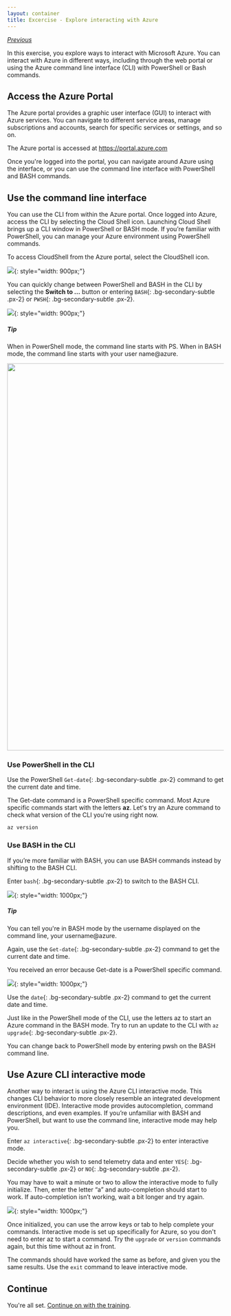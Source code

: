 ```yaml
---
layout: container
title: Excercise - Explore interacting with Azure
---
```


[_Previous_](../describe-azure-architecture-and-services)

In this exercise, you explore ways to interact with Microsoft Azure. You can interact with Azure in different ways, including through the web portal or using the Azure command line interface (CLI) with PowerShell or Bash commands.

## Access the Azure Portal

The Azure portal provides a graphic user interface (GUI) to interact with Azure services. You can navigate to different service areas, manage subscriptions and accounts, search for specific services or settings, and so on.

The Azure portal is accessed at <https://portal.azure.com>

Once you're logged into the portal, you can navigate around Azure using the interface, or you can use the command line interface with PowerShell and BASH commands.

## Use the command line interface

You can use the CLI from within the Azure portal. Once logged into Azure, access the CLI by selecting the Cloud Shell icon. Launching Cloud Shell brings up a CLI window in PowerShell or BASH mode. If you’re familiar with PowerShell, you can manage your Azure environment using PowerShell commands.

To access CloudShell from the Azure portal, select the CloudShell icon.

![](https://learn.microsoft.com/en-us/training/wwl-azure/describe-core-architectural-components-of-azure/media/open-cloudshell.png){: style="width: 900px;"}

You can quickly change between PowerShell and BASH in the CLI by selecting the **Switch to ...** button or entering `BASH`{: .bg-secondary-subtle .px-2} or `PWSH`{: .bg-secondary-subtle .px-2}.

![](https://learn.microsoft.com/en-us/training/wwl-azure/describe-core-architectural-components-of-azure/media/switch-button.png){: style="width: 900px;"}

<div class="card w-75 ms-5">
<div class="card-header bg-success pt-3 text-light"><h5><strong>Tip</strong></h5></div>
<div class="card-body bg-success-subtle"><p>When in PowerShell mode, the command line starts with PS. When in BASH mode, the command line starts with your user name@azure.</p>
<img src="https://learn.microsoft.com/en-us/training/wwl-azure/describe-core-architectural-components-of-azure/media/sandbox-powershell-11569b2c-7a9a0db5.png"  style="width: 900px;"/>

</div>
</div>

### Use PowerShell in the CLI

Use the PowerShell `Get-date`{: .bg-secondary-subtle .px-2} command to get the current date and time.

The Get-date command is a PowerShell specific command. Most Azure specific commands start with the letters **az**. Let's try an Azure command to check what version of the CLI you're using right now.

```powershell
az version
```

### Use BASH in the CLI

If you’re more familiar with BASH, you can use BASH commands instead by shifting to the BASH CLI.

Enter `bash`{: .bg-secondary-subtle .px-2} to switch to the BASH CLI.

![](https://learn.microsoft.com/en-us/training/wwl-azure/describe-core-architectural-components-of-azure/media/sandbox-bash-363cf104-9c91b89d.png){: style="width: 1000px;"}

<div class="card w-50 ms-5">
<div class="card-header bg-success pt-3 text-light"><h5><strong>Tip</strong></h5></div>
<div class="card-body bg-success-subtle"><p>You can tell you're in BASH mode by the username displayed on the command line, your username@azure.</p>

</div>
</div>

Again, use the `Get-date`{: .bg-secondary-subtle .px-2} command to get the current date and time.

You received an error because Get-date is a PowerShell specific command.

![](https://learn.microsoft.com/en-us/training/wwl-azure/describe-core-architectural-components-of-azure/media/sandbox-bash-date-8b20e391-afa1b510.png){: style="width: 1000px;"}

Use the `date`{: .bg-secondary-subtle .px-2} command to get the current date and time.

Just like in the PowerShell mode of the CLI, use the letters az to start an Azure command in the BASH mode. Try to run an update to the CLI with `az upgrade`{: .bg-secondary-subtle .px-2}.

You can change back to PowerShell mode by entering pwsh on the BASH command line.

## Use Azure CLI interactive mode

Another way to interact is using the Azure CLI interactive mode. This changes CLI behavior to more closely resemble an integrated development environment (IDE). Interactive mode provides autocompletion, command descriptions, and even examples. If you’re unfamiliar with BASH and PowerShell, but want to use the command line, interactive mode may help you.

Enter `az interactive`{: .bg-secondary-subtle .px-2} to enter interactive mode.

Decide whether you wish to send telemetry data and enter `YES`{: .bg-secondary-subtle .px-2} or `NO`{: .bg-secondary-subtle .px-2}.

You may have to wait a minute or two to allow the interactive mode to fully initialize. Then, enter the letter “a” and auto-completion should start to work. If auto-completion isn’t working, wait a bit longer and try again.

![](https://learn.microsoft.com/en-us/training/wwl-azure/describe-core-architectural-components-of-azure/media/azure-interactive-mode-c8421a2d-3c3d662b.png){: style="width: 1000px;"}

Once initialized, you can use the arrow keys or tab to help complete your commands. Interactive mode is set up specifically for Azure, so you don't need to enter az to start a command. Try the <code>upgrade</code> or <code>version</code> commands again, but this time without az in front.

The commands should have worked the same as before, and given you the same results. Use the <code>exit</code> command to leave interactive mode.

## Continue

You're all set. [Continue on with the training](../describe-azure-architecture-and-services).
